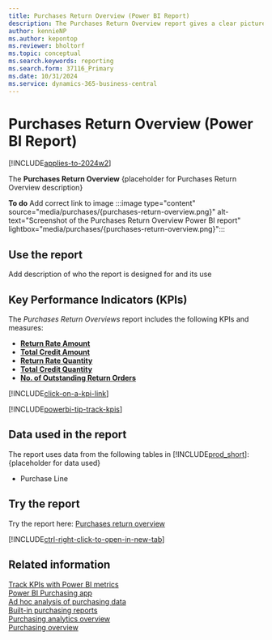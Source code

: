 ```yaml
---
title: Purchases Return Overview (Power BI Report)
description: The Purchases Return Overview report gives a clear picture of your organization's purchase returns.
author: kennieNP
ms.author: kepontop
ms.reviewer: bholtorf
ms.topic: conceptual
ms.search.keywords: reporting
ms.search.form: 37116_Primary
ms.date: 10/31/2024
ms.service: dynamics-365-business-central
---
```


# Purchases Return Overview (Power BI Report)

[!INCLUDE[applies-to-2024w2](includes/applies-to-2024w2.md)]

The **Purchases Return Overview** {placeholder for Purchases Return Overview description}

**To do** Add correct link to image
:::image type="content" source="media/purchases/{purchases-return-overview.png}" alt-text="Screenshot of the Purchases Return Overview Power BI report" lightbox="media/purchases/{purchases-return-overview.png}":::

## Use the report

Add description of who the report is designed for and its use

## Key Performance Indicators (KPIs)

The *Purchases Return Overviews* report includes the following KPIs and measures: 

- [**Return Rate Amount**](purchases-powerbi-kpis.md#return-rate-amount)
- [**Total Credit Amount**](purchases-powerbi-kpis.md#total-credit-amount)
- [**Return Rate Quantity**](purchases-powerbi-kpis.md#return-rate-quantity)
- [**Total Credit Quantity**](purchases-powerbi-kpis.md#total-credit-quantity)
- [**No. of Outstanding Return Orders**](purchases-powerbi-kpis.md#no-of-outstanding-return-orders)

[!INCLUDE[click-on-a-kpi-link](includes/click-on-a-kpi-link.md)] 

[!INCLUDE[powerbi-tip-track-kpis](includes/powerbi-tip-track-kpis.md)]

## Data used in the report

The report uses data from the following tables in [!INCLUDE[prod_short](includes/prod_short.md)]:  
{placeholder for data used}

- Purchase Line

## Try the report

Try the report here: [Purchases return overview](https://businesscentral.dynamics.com?page=37116)

[!INCLUDE[ctrl-right-click-to-open-in-new-tab](includes/ctrl-right-click-to-open-in-new-tab.md)]

## Related information

[Track KPIs with Power BI metrics](track-kpis-with-power-bi-metrics.md)  
[Power BI Purchasing app](purchases-powerbi-app.md)  
[Ad hoc analysis of purchasing data](ad-hoc-analysis-purchasing.md)  
[Built-in purchasing reports](purchase-reports.md)  
[Purchasing analytics overview](purchasing-analytics-overview.md)  
[Purchasing overview](purchasing-manage-purchasing.md)  
